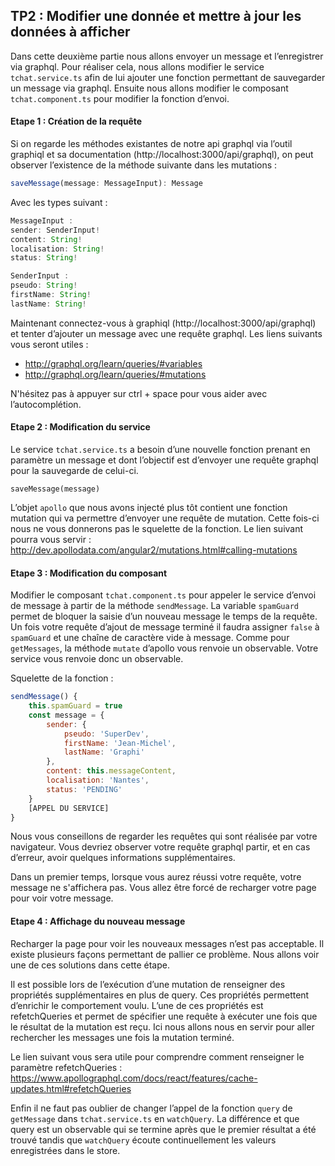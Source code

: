 ## TP2 : Modifier une donnée et mettre à jour les données à afficher

Dans cette deuxième partie nous allons envoyer un message et l’enregistrer via graphql. Pour réaliser cela, nous allons modifier le service `tchat.service.ts` afin de lui ajouter une fonction permettant de sauvegarder un message via graphql. Ensuite nous allons modifier le composant `tchat.component.ts` pour modifier la fonction d’envoi.

#### Etape 1 : Création de la requête

Si on regarde les méthodes existantes de notre api graphql via l’outil graphiql et sa documentation (http://localhost:3000/api/graphql), on peut observer l’existence de la méthode suivante dans les mutations :
 
```javascript
saveMessage(message: MessageInput): Message
```
 
Avec les types suivant :
 
```javascript
MessageInput :
sender: SenderInput!
content: String!
localisation: String!
status: String!

SenderInput :
pseudo: String!
firstName: String!
lastName: String!
```

Maintenant connectez-vous à graphiql (http://localhost:3000/api/graphql) et tenter d’ajouter un message avec une requête graphql. Les liens suivants vous seront utiles : 
- http://graphql.org/learn/queries/#variables 
- http://graphql.org/learn/queries/#mutations

N'hésitez pas à appuyer sur ctrl + space pour vous aider avec l’autocomplétion.

#### Etape 2 : Modification du service

Le service `tchat.service.ts` a besoin d’une nouvelle fonction prenant en paramètre un message et dont l’objectif est d’envoyer une requête graphql pour la sauvegarde de celui-ci.

```
saveMessage(message)
```

L’objet `apollo` que nous avons injecté plus tôt contient une fonction mutation qui va permettre d’envoyer une requête de mutation.  Cette fois-ci nous ne vous donnerons pas le squelette de la fonction. Le lien suivant pourra vous servir : http://dev.apollodata.com/angular2/mutations.html#calling-mutations

#### Etape 3 : Modification du composant

Modifier le composant `tchat.component.ts` pour appeler le service d’envoi de message à partir de la méthode `sendMessage`. La variable `spamGuard` permet de bloquer la saisie d’un nouveau message le temps de la requête. Un fois votre requête d’ajout de message terminé il faudra assigner `false` à `spamGuard` et une chaîne de caractère vide à message. Comme pour `getMessages`, la méthode `mutate` d’apollo vous renvoie un observable. Votre service vous renvoie donc un observable.

Squelette de la fonction :

```javascript
sendMessage() {
    this.spamGuard = true
    const message = {
        sender: {
            pseudo: 'SuperDev',
            firstName: 'Jean-Michel',
            lastName: 'Graphi'
        },
        content: this.messageContent,
        localisation: 'Nantes',
        status: 'PENDING'
    }
    [APPEL DU SERVICE]
}
```

Nous vous conseillons de regarder les requêtes qui sont réalisée par votre navigateur. Vous devriez observer votre requête graphql partir, et en cas d’erreur, avoir quelques informations supplémentaires. 

Dans un premier temps, lorsque vous aurez réussi votre requête, votre message ne s'affichera pas. Vous allez être forcé de recharger votre page pour voir votre message.

#### Etape 4 : Affichage du nouveau message

Recharger la page pour voir les nouveaux messages n’est pas acceptable. Il existe plusieurs façons permettant de pallier ce problème. Nous allons voir une de ces solutions dans cette étape.

Il est possible lors de l’exécution d’une mutation de renseigner des propriétés supplémentaires en plus de query. Ces propriétés permettent d’enrichir le comportement voulu. L’une de ces propriétés est refetchQueries et permet de spécifier une requête à exécuter une fois que le résultat de la mutation est reçu. Ici nous allons nous en servir pour aller rechercher les messages une fois la mutation terminé.

Le lien suivant vous sera utile pour comprendre comment renseigner le paramètre refetchQueries : https://www.apollographql.com/docs/react/features/cache-updates.html#refetchQueries

Enfin il ne faut pas oublier de changer l’appel de la fonction `query` de `getMessage` dans `tchat.service.ts` en `watchQuery`. La différence et que query est un observable qui se termine après que le premier résultat a été trouvé tandis que `watchQuery` écoute continuellement les valeurs enregistrées dans le store.
